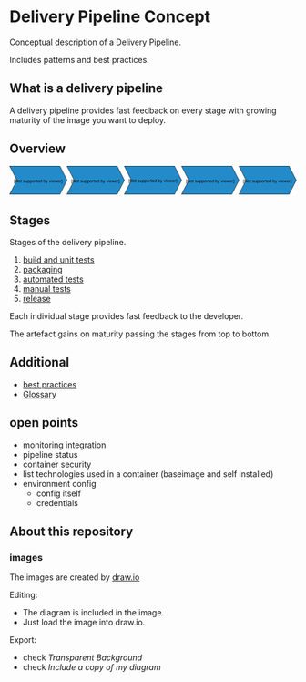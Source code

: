 # Delivery Pipeline Concept

Conceptual description of a Delivery Pipeline.

Includes patterns and best practices.

## What is a delivery pipeline

A delivery pipeline provides fast feedback on every stage with growing maturity of the image you want to deploy.

## Overview

![Delivery Pipeline Overview](images/delivery-pipeline-overview.svg)

## Stages

Stages of the delivery pipeline.

1. [build and unit tests](stages/01-build/README.md)
2. [packaging](stages/02-packaging/README.md)
3. [automated tests](stages/03-automated-tests/README.md)
4. [manual tests](stages/04-manual-tests/README.md)
5. [release](stages/05-release/README.md)

Each individual stage provides fast feedback to the developer.

The artefact gains on maturity passing the stages from top to bottom.

## Additional

* [best practices](best-practices.md)
* [Glossary](glossary.md)

## open points

* monitoring integration
* pipeline status
* container security
* list technologies used in a container (baseimage and self installed)
* environment config
  * config itself
  * credentials

## About this repository

### images

The images are created by [draw.io](https://www.draw.io/)

Editing:

* The diagram is included in the image.
* Just load the image into draw.io.

Export:

* check *Transparent Background*
* check *Include a copy of my diagram*
